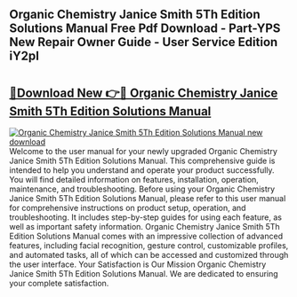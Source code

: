 ## Organic Chemistry Janice Smith 5Th Edition Solutions Manual Free Pdf Download - Part-YPS New Repair Owner Guide - User Service Edition iY2pI

# <h2><a href="http://cf16305.oget.top/?id=Organic+Chemistry+Janice+Smith+5Th+Edition+Solutions+Manual">🔗Download New 👉🔴 Organic Chemistry Janice Smith 5Th Edition Solutions Manual</a></h2>

[![Organic Chemistry Janice Smith 5Th Edition Solutions Manual new download](https://i.imgur.com/5g1atiW.png)](http://cf16305.oget.top/?id=Organic+Chemistry+Janice+Smith+5Th+Edition+Solutions+Manual)
Welcome to the user manual for your newly upgraded Organic Chemistry Janice Smith 5Th Edition Solutions Manual. This comprehensive guide is intended to help you understand and operate your product successfully. You will find detailed information on features, installation, operation, maintenance, and troubleshooting. Before using your Organic Chemistry Janice Smith 5Th Edition Solutions Manual, please refer to this user manual for comprehensive instructions on product setup, operation, and troubleshooting. It includes step-by-step guides for using each feature, as well as important safety information. Organic Chemistry Janice Smith 5Th Edition Solutions Manual comes with an impressive collection of advanced features, including facial recognition, gesture control, customizable profiles, and automated tasks, all of which can be accessed and customized through the user interface. Your Satisfaction is Our Mission Organic Chemistry Janice Smith 5Th Edition Solutions Manual. We are dedicated to ensuring your complete satisfaction.
